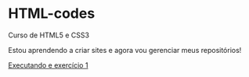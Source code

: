 # HTML-codes
Curso de HTML5 e CSS3

Estou aprendendo a criar sites e agora vou gerenciar meus repositórios!

<a href="https://bernas-hrq.github.io/HTML-codes/ex1/index.html">Executando e exercício 1</a>